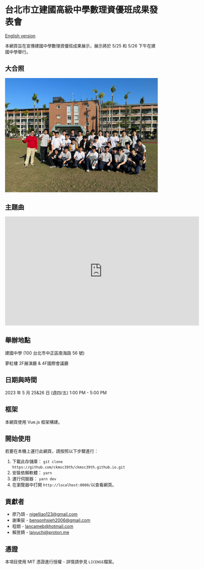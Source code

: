 # 台北市立建國高級中學數理資優班成果發表會

[English version](./README.md)

本網頁旨在宣傳建國中學數理資優班成果展示，展示將於 5/25 和 5/26 下午在建國中學舉行。

## 大合照

![groupPhoto](./public/groupPhoto.jpg)

## 主題曲

<iframe width="640" height="360" src="https://www.youtube-nocookie.com/embed/z0jQZxH7NgM" title="YouTube video player" frameborder="0" allow="accelerometer; autoplay; clipboard-write; encrypted-media; gyroscope; picture-in-picture; web-share" allowfullscreen></iframe>

## 舉辦地點

建國中學 (100 台北市中正區南海路 56 號)

夢紅樓 2F展演廳 & 4F國際會議廳


## 日期與時間

2023 年 5 月 25&26 日 (週四/五) 1:00 PM - 5:00 PM

## 框架

本網頁使用 Vue.js 框架構建。

## 開始使用

若要在本機上運行此網頁，請按照以下步驟進行：

1. 下載此存儲庫：
   `git clone https://github.com/ckmsc39th/ckmsc39th.github.io.git`
2. 安裝依賴軟體：
   `yarn`
3. 運行伺服器：
   `yarn dev`
4. 在瀏覽器中打開 `http://localhost:8080/`以查看網頁。

## 貢獻者

- 廖乃頡 - [nigelliao123@gmail.com](mailto:nigelliao123@gmail.com)
- 謝秉宸 - [bensonhsieh2006@gmail.com](mailto:bensonhsieh2006@gmail.com)
- 程朗 - [lancameb@hotmail.com](mailto:lancameb@hotmail.com)
- 賴昱錡 - [laiyuchi@proton.me](mailto:laiyuchi@proton.me)

## 憑證

本項目使用 MIT 憑證進行授權 - 詳情請參見 `LICENSE`檔案。
